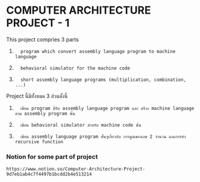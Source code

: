 # COMPUTER ARCHITECTURE PROJECT - 1

 This project compries 3 parts 

1.       program which convert assembly language program to machine language 

2.       behavioral simulator for the machine code 

3.       short assembly language programs (multiplication, combination, ...)

 Project นี้มีทั้งหมด 3 ส่วนดั้งนี้

1.       เขียน program ที่รับ assembly language program และ สร้าง machine language ตาม assembly program นั้น

2.       เขียน behavioral simulator สำหรับ machine code นั้น

3.       เขียน assembly language program สั้นๆเกี่ยวกับ การคูณของเลข 2 จำนวน และการทำ recursive function

### Notion for some part of project
    https://www.notion.so/Computer-Architecture-Project-9d7eb1ab4c7f4497b1bcdd2b4e513214

